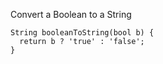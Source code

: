 Convert a Boolean to a String

    String booleanToString(bool b) {
      return b ? 'true' : 'false';
    }
